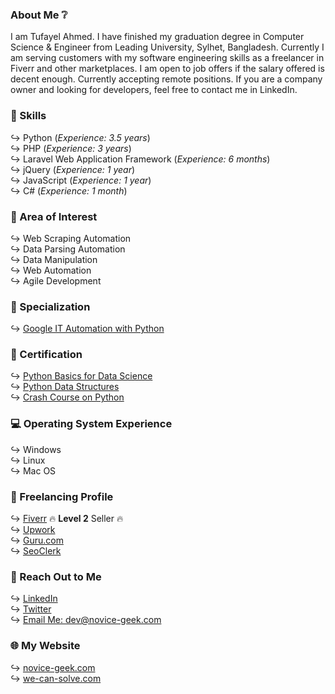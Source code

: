 ### About Me ❔
I am Tufayel Ahmed. I have finished my graduation degree in Computer Science & Engineer from Leading University, Sylhet, Bangladesh. Currently I am serving customers with my software engineering skills as a freelancer in Fiverr and other marketplaces. I am open to job offers if the salary offered is decent enough. Currently accepting remote positions. If you are a company owner and looking for developers, feel free to contact me in LinkedIn.

### 💪 Skills
↪️ Python (<i>Experience: 3.5 years</i>)<br>
↪️ PHP (<i>Experience: 3 years</i>)<br>
↪️ Laravel Web Application Framework (<i>Experience: 6 months</i>)<br>
↪️ jQuery (<i>Experience: 1 year</i>)<br>
↪️ JavaScript (<i>Experience: 1 year</i>)<br>
↪️ C# (<i>Experience: 1 month</i>)<br>

### 🌷 Area of Interest
↪️ Web Scraping Automation<br>
↪️ Data Parsing Automation<br>
↪️ Data Manipulation<br>
↪️ Web Automation<br>
↪️ Agile Development<br>

### 🔧 Specialization
↪️ <a href="https://www.coursera.org/account/accomplishments/specialization/certificate/YA2NB2YKZJHF" target="_blank">Google IT Automation with Python</a><br>

### 📘 Certification
↪️ <a href="https://courses.edx.org/certificates/9109dada5de64187a4f72097dee83ac0" target="_blank">Python Basics for Data Science</a><br>
↪️ <a href="https://www.coursera.org/account/accomplishments/certificate/2NT7U479VXK2" target="_blank">Python Data Structures</a><br>
↪️ <a href="https://www.coursera.org/account/accomplishments/certificate/P6UCBFCJKN3Y" target="_blank">Crash Course on Python</a><br>

### 💻 Operating System Experience
↪️ Windows<br>
↪️ Linux<br>
↪️ Mac OS<br>

### 🎌 Freelancing Profile
↪️ <a href="https://www.fiverr.com/thechoyon" target="_blank">Fiverr</a> 🔥 <b>Level 2</b> Seller 🔥<br>
↪️ <a href="https://www.upwork.com/freelancers/~01ba51f81fe1a76fc2" target="_blank">Upwork</a><br>
↪️ <a href="https://www.guru.com/freelancers/choyon-ahmed" target="_blank">Guru.com</a><br>
↪️ <a href="https://www.seoclerk.com/user/TheChoyon" target="_blank">SeoClerk</a><br>

### 📨 Reach Out to Me
↪️ <a href="https://www.linkedin.com/in/tufayel-ahmed-cse" target="_blank">LinkedIn</a><br>
↪️ <a href="https://www.twitter.com/cse_tufayel" target="_blank">Twitter</a><br>
↪️ <a href="mailto:dev@novice-geek.com" target="_blank">Email Me: dev@novice-geek.com</a><br>

### 🌐 My Website
↪️ <a href="https://www.novice-geek.com" target="_blank">novice-geek.com</a><br>
↪️ <a href="https://www.we-can-solve.com" target="_blank">we-can-solve.com</a><br>
